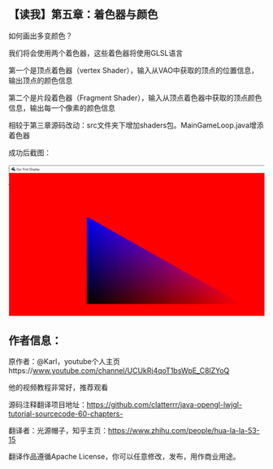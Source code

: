 ## 【读我】第五章：着色器与颜色

如何画出多变颜色？

我们将会使用两个着色器，这些着色器将使用GLSL语言

第一个是顶点着色器（vertex Shader），输入从VAO中获取的顶点的位置信息，输出顶点的颜色信息

第二个是片段着色器（Fragment Shader），输入从顶点着色器中获取的顶点颜色信息，输出每一个像素的颜色信息

相较于第三章源码改动：src文件夹下增加shaders包。MainGameLoop.java增添着色器

成功后截图：

![image text](test.png)

## 作者信息：

原作者：@Karl，youtube个人主页https://www.youtube.com/channel/UCUkRj4qoT1bsWpE_C8lZYoQ

他的视频教程非常好，推荐观看

源码注释翻译项目地址：https://github.com/clatterrr/java-opengl-lwjgl-tutorial-sourcecode-60-chapters-

翻译者：光源帽子，知乎主页：https://www.zhihu.com/people/hua-la-la-53-15

翻译作品遵循Apache License，你可以任意修改，发布，用作商业用途。
